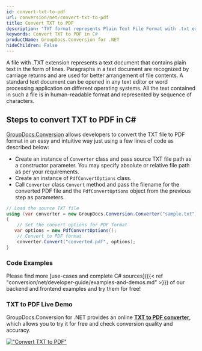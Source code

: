 ```yaml
---
id: convert-txt-to-pdf
url: conversion/net/convert-txt-to-pdf
title: Convert TXT to PDF
description: "TXT format represents Plain Text File Format with .txt extension. Learn how to convert TXT to PDF file programmatically in C# language using GroupDocs.Conversion for .NET library."
keywords: Convert TXT to PDF in C#
productName: GroupDocs.Conversion for .NET
hideChildren: False
---
```


A file with .TXT extension represents a text document that contains plain text in the form of lines. Paragraphs in a text document are recognized by carriage returns and are used for better arrangement of file contents. A standard text document can be opened in any text editor or word processing application on different operating systems. All the text contained in such a file is in human-readable format and represented by sequence of characters.

## Steps to convert TXT to PDF in C#

[GroupDocs.Conversion](https://products.groupdocs.com/conversion/net) allows developers to convert the TXT file to PDF format in an easy and intuitive way just using a few lines of code as described below:

* Create an instance of `Converter` class and pass source TXT file path as a constructor parameter. You may specify absolute or relative file path as per your requirements. 
* Create an instance of `PdfConvertOptions` class.
* Call `Converter` class `Convert` method and pass the filename for the converted PDF file and the `PdfConvertOptions` object from the previous step as parameters.

```csharp
// Load the source TXT file
using (var converter = new GroupDocs.Conversion.Converter("sample.txt"))
{
    // Set the convert options for PDF format
   var options = new PdfConvertOptions();
    // Convert to PDF format
    converter.Convert("converted.pdf", options);
}
```

### Code Examples

Please find more [use-cases and complete C# sources]({{< ref "conversion/net/developer-guide/examples-and-demos.md" >}}) of our backend and frontend examples and try them for free!

### TXT to PDF Live Demo

GroupDocs.Conversion for .NET provides an online [**TXT to PDF converter**](https://products.groupdocs.app/conversion/txt-to-pdf), which allows you to try it for free and check conversion quality and accuracy.

[!["Convert TXT to PDF"](conversion/net/images/convert-to-pdf/convert-txt-to-pdf.png)](https://products.groupdocs.app/conversion/txt-to-pdf)